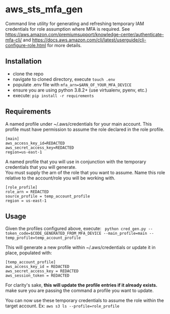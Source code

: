 # aws_sts_mfa_gen

Command line utility for generating and refreshing temporary IAM credentials for role assumption where MFA is required.
See https://aws.amazon.com/premiumsupport/knowledge-center/authenticate-mfa-cli/ and https://docs.aws.amazon.com/cli/latest/userguide/cli-configure-role.html for more details.
## Installation
- clone the repo
- navigate to cloned directory, execute ```touch .env```
- populate .env file with ```mfa_arn=$ARN_OF_YOUR_MFA_DEVICE```
- ensure you are using python 3.8.2+ (use virtualenv, pyenv, etc.)
- execute: ```pip install -r requirements```

## Requirements
A named profile under ~/.aws/credentials for your main account.  This profile must have permission to assume the role declared in the role profile.
```
[main]
aws_access_key_id=REDACTED
aws_secret_access_key=REDACTED
region=us-east-1
```

A named profile that you will use in conjunction with the temporary credentials that you will generate.  
You must supply the arn of the role that you want to assume.  Name this role relative to the account/role you will be working with. 

```
[role_profile]
role_arn = REDACTED
source_profile = temp_account_profile
region = us-east-1
```

## Usage
Given the profiles configured above, execute:
``` python cred_gen.py --token_code=$CODE_GENERATED_FROM_MFA_DEVICE --main_profile=main --temp_profile=temp_account_profile```


This will generate a new profile within ~/.aws/credentials or update it in place, populated with:
```
[temp_account_profile]
aws_access_key_id = REDACTED
aws_secret_access_key = REDACTED
aws_session_token = REDACTED
```

For clarity's sake, **this will update the profile entries if it already exists.**  make sure you are passing the command a profile you want to update.

You can now use these temporary credentials to assume the role within the target account.  Ex:
```aws s3 ls --profile=role_profile```




